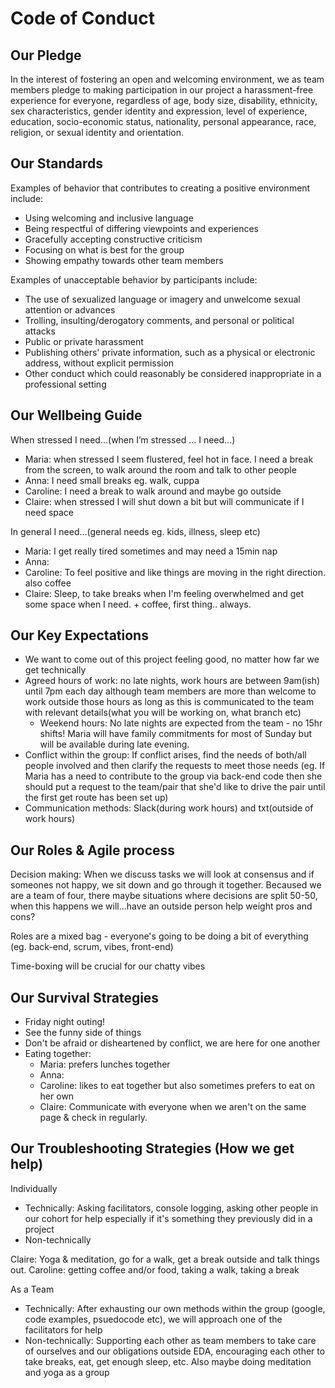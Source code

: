 # Code of Conduct

## Our Pledge
In the interest of fostering an open and welcoming environment, we as team members pledge to making participation in our project a harassment-free experience for everyone, regardless of age, body size, disability, ethnicity, sex characteristics, gender identity and expression, level of experience, education, socio-economic status, nationality, personal appearance, race, religion, or sexual identity and orientation.

## Our Standards
Examples of behavior that contributes to creating a positive environment include:

- Using welcoming and inclusive language
- Being respectful of differing viewpoints and experiences
- Gracefully accepting constructive criticism
- Focusing on what is best for the group
- Showing empathy towards other team members

Examples of unacceptable behavior by participants include:

- The use of sexualized language or imagery and unwelcome sexual attention or advances
- Trolling, insulting/derogatory comments, and personal or political attacks
- Public or private harassment
- Publishing others' private information, such as a physical or electronic address, without explicit permission
- Other conduct which could reasonably be considered inappropriate in a professional setting

## Our Wellbeing Guide
When stressed I need...(when I’m stressed ... I need...)
- Maria: when stressed I seem flustered, feel hot in face. I need a break from the screen, to walk around the room and talk to other people
- Anna: I need small breaks eg. walk, cuppa
- Caroline: I need a break to walk around and maybe go outside
- Claire: when stressed I will shut down a bit but will communicate if I need space

In general I need...(general needs eg. kids, illness, sleep etc)
- Maria: I get really tired sometimes and may need a 15min nap
- Anna: 
- Caroline: To feel positive and like things are moving in the right direction. also coffee
- Claire: Sleep, to take breaks when I'm feeling overwhelmed and get some space when I need. + coffee, first thing.. always. 

## Our Key Expectations
- We want to come out of this project feeling good, no matter how far we get technically
- Agreed hours of work: no late nights, work hours are between 9am(ish) until 7pm each day although team members are more than welcome to work outside those hours as long as this is communicated to the team with relevant details(what you will be working on, what branch etc)
  - Weekend hours: No late nights are expected from the team - no 15hr shifts! Maria will have family commitments for most of Sunday but will be available during late evening.
- Conflict within the group: If conflict arises, find the needs of both/all people involved and then clarify the requests to meet those needs (eg. If Maria has a need to contribute to the group via back-end code then she should put a request to the team/pair that she'd like to drive the pair until the first get route has been set up)
- Communication methods: Slack(during work hours) and txt(outside of work hours)

## Our Roles & Agile process
Decision making: When we discuss tasks we will look at consensus and if someones not happy, we sit down and go through it together. Becaused we are a team of four, there maybe situations where decisions are split 50-50, when this happens we will...have an outside person help weight pros and cons?

Roles are a mixed bag - everyone's going to be doing a bit of everything (eg. back-end, scrum, vibes, front-end)

Time-boxing will be crucial for our chatty vibes

## Our Survival Strategies
- Friday night outing!
- See the funny side of things
- Don't be afraid or disheartened by conflict, we are here for one another
- Eating together:
  - Maria: prefers lunches together
  - Anna:
  - Caroline: likes to eat together but also sometimes prefers to eat on her own
  - Claire: Communicate with everyone when we aren't on the same page & check in regularly.   

## Our Troubleshooting Strategies (How we get help)
Individually
- Technically:
Asking facilitators, console logging, asking other people in our cohort for help especially if it's something they previously did in a project
- Non-technically

Claire: Yoga & meditation, go for a walk, get a break outside and talk things out. 
Caroline: getting coffee and/or food, taking a walk, taking a break

As a Team
- Technically: After exhausting our own methods within the group (google, code examples, psuedocode etc), we will approach one of the facilitators for help
- Non-technically: Supporting each other as team members to take care of ourselves and our obligations outside EDA, encouraging each other to take breaks, eat, get enough sleep, etc. Also maybe doing meditation and yoga as a group

